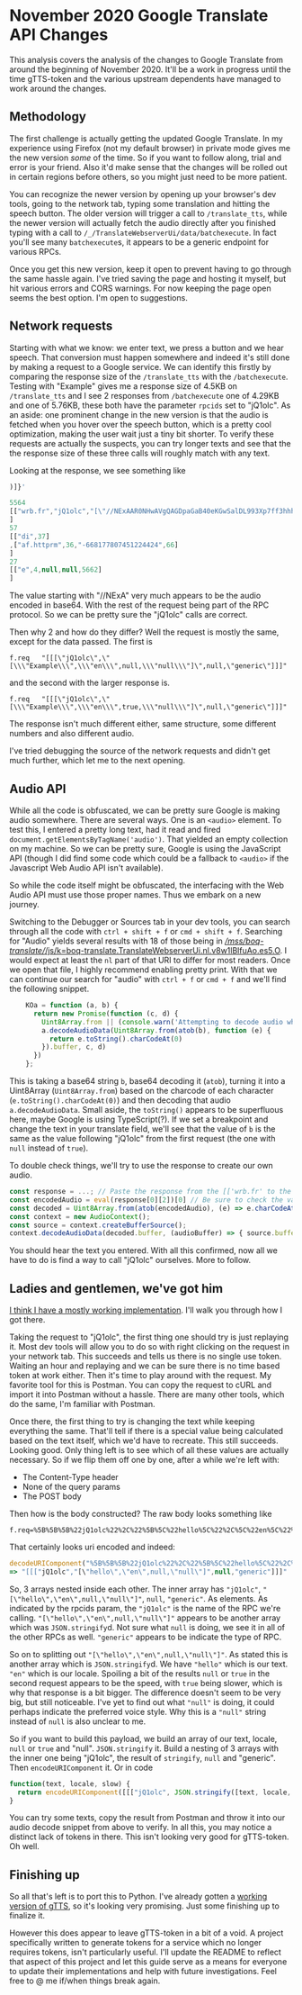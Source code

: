# November 2020 Google Translate API Changes

This analysis covers the analysis of the changes to Google Translate from around the beginning of November 2020. It'll be a work in progress until the time gTTS-token and the various upstream dependents have managed to work around the changes.

## Methodology

The first challenge is actually getting the updated Google Translate. In my experience using Firefox (not my default browser) in private mode gives me the new version *some* of the time. So if you want to follow along, trial and error is your friend. Also it'd make sense that the changes will be rolled out in certain regions before others, so you might just need to be more patient.

You can recognize the newer version by opening up your browser's dev tools, going to the network tab, typing some translation and hitting the speech button. The older version will trigger a call to `/translate_tts`, while the newer version will actually fetch the audio directly after you finished typing with a call to `/_/TranslateWebserverUi/data/batchexecute`. In fact you'll see many `batchexecute`s, it appears to be a generic endpoint for various RPCs.

Once you get this new version, keep it open to prevent having to go through the same hassle again. I've tried saving the page and hosting it myself, but hit various errors and CORS warnings. For now keeping the page open seems the best option. I'm open to suggestions.

## Network requests

Starting with what we know: we enter text, we press a button and we hear speech. That conversion must happen somewhere and indeed it's still done by making a request to a Google service. We can identify this firstly by comparing the response size of the `/translate_tts` with the `/batchexecute`. Testing with "Example" gives me a response size of 4.5KB on `/translate_tts` and I see 2 responses from `/batchexecute` one of 4.29KB and one of 5.76KB, these both have the parameter `rpcids` set to	"jQ1olc". As an aside: one prominent change in the new version is that the audio is fetched when you hover over the speech button, which is a pretty cool optimization, making the user wait just a tiny bit shorter. To verify these requests are actually the suspects, you can try longer texts and see that the the response size of these three calls will roughly match with any text.

Looking at the response, we see something like 
```javascript
)]}'

5564
[["wrb.fr","jQ1olc","[\"//NExAAR0NHwAVgQAGDpaGaB40eKGwSalDL993Xp7ff3hhhhhUpMNgAAT8hG99CAAAII7y+J1A+D4Ph/..."]\n",null,null,null,"generic"]
]
57
[["di",37]
,["af.httprm",36,"-668177807451224424",66]
]
27
[["e",4,null,null,5662]
]

```

The value starting with "//NExA" very much appears to be the audio encoded in base64. With the rest of the request being part of the RPC protocol. So we can be pretty sure the "jQ1olc" calls are correct.

Then why 2 and how do they differ? Well the request is mostly the same, except for the data passed. The first is
```
f.req	"[[[\"jQ1olc\",\"[\\\"Example\\\",\\\"en\\\",null,\\\"null\\\"]\",null,\"generic\"]]]"
```
and the second with the larger response is.
```
f.req	"[[[\"jQ1olc\",\"[\\\"Example\\\",\\\"en\\\",true,\\\"null\\\"]\",null,\"generic\"]]]"
```

The response isn't much different either, same structure, some different numbers and also different audio.

I've tried debugging the source of the network requests and didn't get much further, which let me to the next opening.

## Audio API

While all the code is obfuscated, we can be pretty sure Google is making audio somewhere. There are several ways. One is an `<audio>` element. To test this, I entered a pretty long text, had it read and fired `document.getElementsByTagName('audio')`. That yielded an empty collection on my machine. So we can be pretty sure, Google is using the JavaScript API (though I did find some code which could be a fallback to `<audio>` if the Javascript Web Audio API isn't available).

So while the code itself might be obfuscated, the interfacing with the Web Audio API must use those proper names. Thus we embark on a new journey.

Switching to the Debugger or Sources tab in your dev tools, you can search through all the code with `ctrl + shift + f` or `cmd + shift + f`. Searching for "Audio" yields several results with 18 of those being in [_/mss/boq-translate/_/js/k=boq-translate.TranslateWebserverUi.nl.v8w1lBlfuAo.es5.O](https://www.gstatic.com/_/mss/boq-translate/_/js/k=boq-translate.TranslateWebserverUi.nl.v8w1lBlfuAo.es5.O/ck=boq-translate.TranslateWebserverUi.TNhbPT4jnLs.L.F4.O/am=gAI/d=1/exm=A7fCU,AKLKy,AV6dJd,BVgquf,CBlRxf,COQbmf,EFQ78c,G0j0Je,GSlykd,GiFjve,HDvRde,HLo3Ef,I6YDgd,IZT63,Id96Vc,Izs65d,JE2clc,JNoxi,K4PcAe,KG2eXe,KOuY1b,KUM7Z,L1AAkb,LEikZe,MDB2J,MnwvSb,MpJwZc,N2mfec,NotTJb,NpD4ec,NufREb,NwH0H,O6y8ed,OmgaI,PJgxJf,PQaYAf,PrPYRd,QIhFr,Qnj3Pe,RMhBfe,Ru0Pgb,SF3gsd,SNtCZb,SdcwHb,SpsfSb,TzmfU,U0aPgd,UUJqVe,UWMmZb,Uas9Hd,UgAtXe,Ulmmrd,UthHZe,V3dDOb,VETAO,VwDzFe,WO9ee,XBRlNc,XVMNvd,Y2UGcc,YLQSd,YrN4Fb,ZfAoz,ZwDk9d,_b,_tp,aW3pY,aurFic,bD99Db,bYHiff,blwjVc,byfTOb,duFQFc,ehH0Pd,fKUV3e,g8fAWe,gWGePc,glibvb,gychg,hB8iWe,hc6Ubd,iTsyac,iWP1Yb,jl0Zdc,lPKSwe,lsjVmc,lwddkf,mNvcvf,mmcjze,n391td,n73qwf,o02Jie,p8L0ob,pB6Zqd,pjICDe,pw70Gc,rE6Mgd,rHjpXd,rPRh8e,s2VbJb,s39S4,tfTN8c,tjiVBd,w9hDv,wLUyde,ws9Tlc,x60fie,xQtZb,xUdipf,xiqEse,yDVVkb,zbML3c/excm=_b,_tp,mainview/ed=1/wt=2/ct=zgms/rs=ANkVxDma2FRJ_-xLX9vGpJ6HkRmLaNVkRQ/m=GILUZe,i5dxUd,RAnnUd,UECOXe,eYJrS,sJhETb,JH2zc,qAKInc,fR6Vdb,IjTJJb,uu7UOe,t1sulf,soHxf,xzbRj,VNcg1e,Xn16n,hPAkKe,fmklff,s2XCRc,ZbunN,WYNSOe,hmxKAd,P6Sgne,MY2OBe,MaBk4,MJWMce,Y9atKf,JWUKXe,pPThOe,xdp6Ne,tQX3bd,HwavCb,ff8rzd,ryfyqf,gJzDyc,onWwzb,CW8lw,UfGXTd,LP4cEc,Un38xf,ZH8ved,QKK0O,AJZZxc,fKBXPe,WCciof,JPvYpc,sGhhBd,JNcm2e,TJQ3Ud,JVNQkc,cPVRG,M2suMc). I would expect at least the `nl` part of that URI to differ for most readers. Once we open that file, I highly recommend enabling pretty print. With that we can continue our search for "audio" with `ctrl + f` or `cmd + f` and we'll find the following snippet.

```javascript
    KOa = function (a, b) {
      return new Promise(function (c, d) {
        Uint8Array.from || (console.warn('Attempting to decode audio when TTS is unsupported'), c((new Uint8Array(0)).buffer));
        a.decodeAudioData(Uint8Array.from(atob(b), function (e) {
          return e.toString().charCodeAt(0)
        }).buffer, c, d)
      })
    };
```

This is taking a base64 string `b`, base64 decoding it (`atob`), turning it into a Uint8Array (`Uint8Array.from`) based on the charcode of each character (`e.toString().charCodeAt(0)`) and then decoding that audio `a.decodeAudioData`. Small aside, the `toString()` appears to be superfluous here, maybe Google is using TypeScript(?). If we set a breakpoint and change the text in your translate field, we'll see that the value of `b` is the same as the value following "jQ1olc" from the first request (the one with `null` instead of `true`).

To double check things, we'll try to use the response to create our own audio.

```javascript
const response = ...; // Paste the response from the [['wrb.fr' to the final ]
const encodedAudio = eval(response[0][2])[0] // Be sure to check the value of response so you don't `eval` anything dangerous
const decoded = Uint8Array.from(atob(encodedAudio), (e) => e.charCodeAt(0));
const context = new AudioContext();
const source = context.createBufferSource();
context.decodeAudioData(decoded.buffer, (audioBuffer) => { source.buffer = audioBuffer; source.connect(context.destination); source.start(0); })
```

You should hear the text you entered. With all this confirmed, now all we have to do is find a way to call "jQ1olc" ourselves. More to follow.

## Ladies and gentlemen, we've got him

[I think I have a mostly working implementation](https://github.com/Boudewijn26/gTTS/commit/aea95c9623985c02a95483d49ebec6dae61b956c). I'll walk you through how I got there.

Taking the request to "jQ1olc", the first thing one should try is just replaying it. Most dev tools will allow you to do so with right clicking on the request in your network tab. This succeeds and tells us there is no single use token. Waiting an hour and replaying and we can be sure there is no time based token at work either. Then it's time to play around with the request. My favorite tool for this is Postman. You can copy the request to cURL and import it into Postman without a hassle. There are many other tools, which do the same, I'm familiar with Postman.

Once there, the first thing to try is changing the text while keeping everything the same. That'll tell if there is a special value being calculated based on the text itself, which we'd have to recreate. This still succeeds. Looking good. Only thing left is to see which of all these values are actually necessary. So if we flip them off one by one, after a while we're left with:

* The Content-Type header
* None of the query params
* The POST body

Then how is the body constructed? The raw body looks something like

```
f.req=%5B%5B%5B%22jQ1olc%22%2C%22%5B%5C%22hello%5C%22%2C%5C%22en%5C%22%2Cnull%2C%5C%22null%5C%22%5D%22%2Cnull%2C%22generic%22%5D%5D%5D&
```

That certainly looks uri encoded and indeed:

```javascript
decodeURIComponent("%5B%5B%5B%22jQ1olc%22%2C%22%5B%5C%22hello%5C%22%2C%5C%22en%5C%22%2Cnull%2C%5C%22null%5C%22%5D%22%2Cnull%2C%22generic%22%5D%5D%5D")
=> "[[["jQ1olc","[\"hello\",\"en\",null,\"null\"]",null,"generic"]]]"
```

So, 3 arrays nested inside each other. The inner array has `"jQ1olc"`, `"[\"hello\",\"en\",null,\"null\"]"`, `null`, `"generic"`. As elements. As indicated by the rpcids param, the `"jQ1olc"` is the name of the RPC we're calling. `"[\"hello\",\"en\",null,\"null\"]"` appears to be another array which was `JSON.stringify`d. Not sure what `null` is doing, we see it in all of the other RPCs as well. `"generic"` appears to be indicate the type of RPC.

So on to splitting out `"[\"hello\",\"en\",null,\"null\"]"`. As stated this is another array which is `JSON.stringify`d. We have `"hello"` which is our text. `"en"` which is our locale. Spoiling a bit of the results `null` or `true` in the second request appears to be the speed, with `true` being slower, which is why that response is a bit bigger. The difference doesn't seem to be very big, but still noticeable. I've yet to find out what `"null"` is doing, it could perhaps indicate the preferred voice style. Why this is a `"null"` string instead of `null` is also unclear to me.

So if you want to build this payload, we build an array of our text, locale, `null` or `true` and "null". `JSON.stringify` it. Build a nesting of 3 arrays with the inner one being "jQ1olc", the result of `stringify`, `null` and "generic". Then `encodeURIComponent` it. Or in code

```javascript
function(text, locale, slow) {
  return encodeURIComponent([[["jQ1olc", JSON.stringify([text, locale, slow ? true : null, "null"]), null, "generic"]]]);
}
```

You can try some texts, copy the result from Postman and throw it into our audio decode snippet from above to verify. In all this, you may notice a distinct lack of tokens in there. This isn't looking very good for gTTS-token. Oh well.

## Finishing up

So all that's left is to port this to Python. I've already gotten a [working version of gTTS](https://github.com/Boudewijn26/gTTS), so it's looking very promising. Just some finishing up to finalize it.

However this does appear to leave gTTS-token in a bit of a void. A project specifically written to generate tokens for a service which no longer requires tokens, isn't particularly useful. I'll update the README to reflect that aspect of this project and let this guide serve as a means for everyone to update their implementations and help with future investigations. Feel free to @ me if/when things break again.
